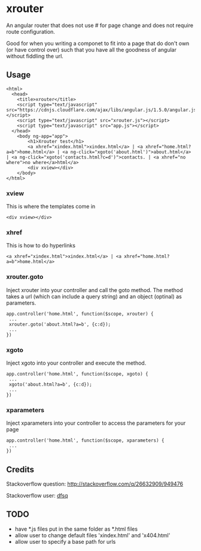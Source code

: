 # xrouter
An angular router that does not use # for page change and does not require route configuration.

Good for when you writing a componet to fit into a page that do don't own (or have control over) such that you have all the goodness of angular without fiddling the url.


## Usage

```
<html>
  <head>
    <title>xrouter</title>
    <script type="text/javascript" src="https://cdnjs.cloudflare.com/ajax/libs/angular.js/1.5.0/angular.js"></script>
    <script type="text/javascript" src="xrouter.js"></script>
    <script type="text/javascript" src="app.js"></script>
  </head>
	<body ng-app="app">
		<h1>Xrouter test</h1>
		<a xhref="xindex.html">xindex.html</a> | <a xhref="home.html?a=b">home.html</a> | <a ng-click="xgoto('about.html')">about.html</a> | <a ng-click="xgoto('contacts.html?c=d')">contacts. | <a xhref="no where">no where</a>html</a> 
		<div xview></div>
	</body>
</html>
```


### xview
This is where the templates come in

```
<div xview></div>
```

### xhref
This is how to do hyperlinks

```
<a xhref="xindex.html">xindex.html</a> | <a xhref="home.html?a=b">home.html</a>
```


### xrouter.goto
Inject xrouter into your controller and call the goto method.
The method takes a url (which can include a query string) and an object (optinal) as parameters.

```
app.controller('home.html', function($scope, xrouter) {
 ...
 xrouter.goto('about.html?a=b', {c:d});
 ...
})
```


### xgoto
Inject xgoto into your controller and execute the method.

```
app.controller('home.html', function($scope, xgoto) {
 ...
 xgoto('about.html?a=b', {c:d});
 ...
})
```


### xparameters
Inject xparameters into your controller to access the parameters for your page

```
app.controller('home.html', function($scope, xparameters) {
 ...
})
```


## Credits

Stackoverflow question: <a href="http://stackoverflow.com/q/26632909/949476">http://stackoverflow.com/q/26632909/949476</a>
 
Stackoverflow user: <a href="http://stackoverflow.com/users/949476/dfsq">dfsq</a>


## TODO
- have *.js files put in the same folder as *.html files
- allow user to change default files 'xindex.html' and 'x404.html'
- allow user to specify a base path for urls
